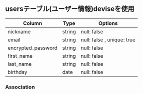 ## usersテーブル(ユーザー情報)deviseを使用

| Column                | Type      | Options                    |
| --------------------- | --------- | -------------------------- |
| nickname              | string    | null: false                |
| email                 | string    | null: false , unique: true |
| encrypted_password    | string    | null: false                |
| first_name            | string    | null: false                |
| last_name             | string    | null: false                |
| birthday              | date      | null: false                |
### Association